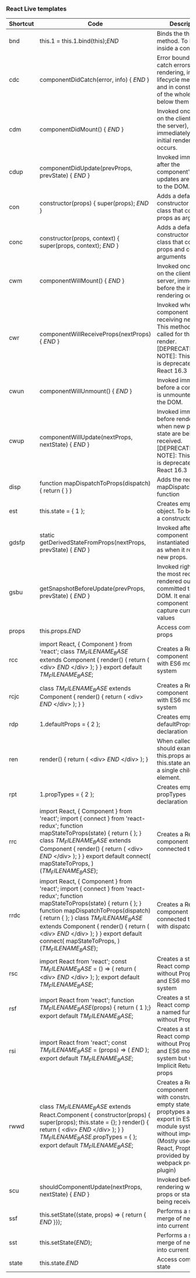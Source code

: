 ### React Live templates

| Shortcut  | Code | Description | 
| --------  | ---- | ----------- |
| bnd  |  this.$1$ = this.$1$.bind(this);$END$  |  Binds the this of a method. To be used inside a constructor |
| cdc  |  componentDidCatch(error, info) {&#10; $END$&#10;}&#10;  |  Error boundaries catch errors during rendering, in lifecycle methods, and in constructors of the whole tree below them |
| cdm  |  componentDidMount() {&#10; $END$&#10;}&#10;  |  Invoked once, only on the client (not on the server), immediately after the initial rendering occurs. |
| cdup  |  componentDidUpdate(prevProps, prevState) {&#10; $END$&#10;}&#10;  |  Invoked immediately after the component's updates are flushed to the DOM. |
| con  |  constructor(props) {&#10; super(props);&#10; $END$&#10;}&#10;  |  Adds a default constructor for the class that contains props as arguments |
| conc  |  constructor(props, context) {&#10; super(props, context);&#10; $END$&#10;}&#10;  |  Adds a default constructor for the class that contains props and context as arguments  |
| cwm  |  componentWillMount() {&#10; $END$&#10;}&#10;  |  Invoked once, both on the client and server, immediately before the initial rendering occurs |
| cwr  |  componentWillReceiveProps(nextProps) {&#10; $END$&#10;}&#10;  |  Invoked when a component is receiving new props. This method is not called for the initial render. [DEPRECATION NOTE]: This method is deprecated in React 16.3 |
| cwun  |  componentWillUnmount() {&#10; $END$&#10;}&#10;  |  Invoked immediately before a component is unmounted from the DOM. |
| cwup  |  componentWillUpdate(nextProps, nextState) {&#10; $END$&#10;}&#10;  |  Invoked immediately before rendering when new props or state are being received. [DEPRECATION NOTE]: This method is deprecated in React 16.3 |
| disp  |  function mapDispatchToProps(dispatch) {&#10; return {&#10; }&#10;}  |  Adds the redux mapDispatchToProps function |
| est  |  this.state = {&#10; $1$&#10;};  |  Creates empty state object. To be used in a constructor. |
| gdsfp  |  static getDerivedStateFromProps(nextProps, prevState) {&#10; $END$&#10;}&#10;  | Invoked after a component is instantiated as well as when it receives new props. |
| gsbu  |  getSnapshotBeforeUpdate(prevProps, prevState) {&#10; $END$&#10;}&#10;  |  Invoked right before the most recently rendered output is committed to e.g. the DOM. It enables your component to capture current values |
| props  |  this.props.$END$  |  Access component's props |
| rcc  |  import React, { Component } from 'react';&#10;&#10;class $TM_FILENAME_BASE$ extends Component {&#10; render() {&#10;  return (&#10;   &lt;div&gt;&#10;    $END$&#10;   &lt;/div&gt;&#10;  );&#10; }&#10;}&#10;&#10;export default $TM_FILENAME_BASE$;  |  Creates a React component class with ES6 module system |
| rcjc  |  class $TM_FILENAME_BASE$ extends Component {&#10; render() {&#10;  return (&#10;   &lt;div&gt;&#10;    $END$&#10;   &lt;/div&gt;&#10;  );&#10; }&#10;}&#10;  |  Creates a React component class with ES6 module system
| rdp  |  $1$.defaultProps = {&#10; $2$&#10;};  |  Creates empty defaultProps declaration
| ren  |  render() {&#10; return (&#10;  &lt;div&gt;&#10;   $END$&#10;  &lt;/div&gt;&#10; );&#10;}  |  When called, it should examine this.props and this.state and return a single child element.
| rpt  |  $1$.propTypes = {&#10; $2$&#10;};  |  Creates empty propTypes declaration
| rrc  |  import React, { Component } from 'react';&#10;import { connect } from 'react-redux';&#10;&#10;function mapStateToProps(state) {&#10; return {&#10;&#10; };&#10;}&#10;&#10;class $TM_FILENAME_BASE$ extends Component {&#10; render() {&#10;  return (&#10;   &lt;div&gt;&#10;    $END$&#10;   &lt;/div&gt;&#10;  );&#10; }&#10;}&#10;&#10;export default connect(&#10; mapStateToProps,&#10;)($TM_FILENAME_BASE$);  |  Creates a React component class connected to redux
| rrdc  |  import React, { Component } from 'react';&#10;import { connect } from 'react-redux';&#10;&#10;function mapStateToProps(state) {&#10; return {&#10;&#10; };&#10;}&#10;&#10;function mapDispatchToProps(dispatch) {&#10; return {&#10;&#10; };&#10;}&#10;&#10;class $TM_FILENAME_BASE$ extends Component {&#10; render() {&#10;  return (&#10;   &lt;div&gt;&#10;    $END$&#10;   &lt;/div&gt;&#10;  );&#10; }&#10;}&#10;&#10;export default connect(&#10; mapStateToProps,&#10;)($TM_FILENAME_BASE$);  |  Creates a React component class connected to redux with dispatch
| rsc  |  import React from 'react';&#10;&#10;const $TM_FILENAME_BASE$ = () =&gt; {&#10; return (&#10;  &lt;div&gt;&#10;   $END$&#10;  &lt;/div&gt;&#10; );&#10;};&#10;&#10;export default $TM_FILENAME_BASE$;  |  Creates a stateless React component without PropTypes and ES6 module system |
| rsf  |  import React from 'react';&#10;&#10;function $TM_FILENAME_BASE$(props) {&#10; return (&#10;  $1$&#10; );}&#10;&#10;export default $TM_FILENAME_BASE$;  |  Creates a stateless React component as a named function without PropTypes  |
| rsi  |  import React from 'react';&#10;&#10;const $TM_FILENAME_BASE$ = (props) =&gt; (&#10; $END$&#10;);&#10;&#10;export default $TM_FILENAME_BASE$;  |  Creates a stateless React component without PropTypes and ES6 module system but with Implicit Return and props |
| rwwd  |  class $TM_FILENAME_BASE$ extends React.Component {&#10; constructor(props) {&#10;  super(props);&#10;&#10;  this.state = {};&#10;&#10; }&#10;&#10; render() {&#10;  return (&#10;   &lt;div&gt;&#10;    $END$&#10;   &lt;/div&gt;&#10;  );&#10; }&#10;}&#10;&#10;$TM_FILENAME_BASE$.propTypes = {&#10;&#10;};&#10;&#10;export default $TM_FILENAME_BASE$;  |  Creates a React component class with constructor, empty state, proptypes and export in ES6 module system without imports. (Mostly used when React, Proptypes are provided by webpack provide plugin) |
| scu  |  shouldComponentUpdate(nextProps, nextState) {&#10; $END$&#10;}&#10;  |  Invoked before rendering when new props or state are being received. |
| ssf  |  this.setState((state, props) =&gt; { return { $END$ }});&#10;  |  Performs a shallow merge of nextState into current state |
| sst  |  this.setState($END$);  |  Performs a shallow merge of nextState into current state |
| state  |  this.state.$END$  |  Access component's state |
